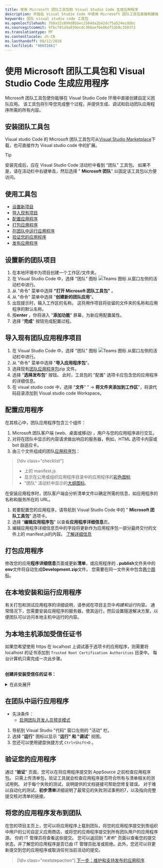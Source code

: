 ```yaml
---
title: 使用 Microsoft 团队工具包和 Visual Studio Code 生成应用程序
description: 开始在 Visual Studio Code 中使用 Microsoft 团队工具包直接构建强大的自定义应用程序
keywords: 团队 visual studio code 工具包
ms.openlocfilehash: 7b8a32c099d85bec2584da2b42dcf5a524ecddbc
ms.sourcegitcommit: 9fbc701a9a039ecdc360aefbe86df52b9c3593f3
ms.translationtype: MT
ms.contentlocale: zh-CN
ms.lasthandoff: 08/12/2020
ms.locfileid: "46651661"
---
```

# <a name="build-apps-with-the-microsoft-teams-toolkit-and-visual-studio-code"></a>使用 Microsoft 团队工具包和 Visual Studio Code 生成应用程序

Microsoft 团队工具包使你能够在 Visual Studio Code 环境中直接创建自定义团队应用。 该工具包将引导您完成整个过程，并提供生成、调试和启动团队应用程序所需的所有内容。

## <a name="installing-the-teams-toolkit"></a>安装团队工具包

Visual studio Code 的 Microsoft 团队工具包可从[Visual Studio Marketplace](https://aka.ms/teams-toolkit)下载，也可直接作为 Visual studio code 中的扩展。

> [!TIP]
> 安装完成后，应在 Visual Studio Code 活动栏中看到 "团队" 工具包。 如果不是，请在活动栏中右键单击，然后选择 " **Microsoft 团队**" 以固定该工具包以方便访问。

## <a name="using-the-toolkit"></a>使用工具包

- [设置新项目](#set-up-a-new-teams-project)
- [导入现有项目](#import-an-existing-teams-app-project)
- [配置应用程序](#configure-your-app)
- [打包应用程序](#package-your-app)
- [在团队中运行应用程序](#run-your-app-in-teams)
- [验证您的应用程序](#validate-your-app)
- [发布应用程序](#publish-your-app-to-teams)

## <a name="set-up-a-new-teams-project"></a>设置新的团队项目

1. 在本地环境中为项目创建一个工作区/文件夹。
1. 在 Visual Studio Code 中，选择 "团队" 图标 ![Teams 图标](../assets/icons/favicon-16x16.png) 从窗口左侧的活动栏中进行。
1. 从 "命令" 菜单中选择 **"打开 Microsoft 团队工具包"** 。
1. 从 "命令" 菜单中选择 "**创建新的团队应用**"。
1. 出现提示时，输入工作区的名称。 这将用作项目将驻留的文件夹的名称和应用程序的默认名称。
1. 按**enter** ，你将进入 "**添加功能**" 屏幕，为新应用配置属性。
1. 选择 "**完成**" 按钮完成配置过程。

## <a name="import-an-existing-teams-app-project"></a>导入现有团队应用程序项目

1. 在 Visual Studio Code 中，选择 "团队" 图标 ![Teams 图标](../assets/icons/favicon-16x16.png) 从窗口左侧的活动栏中进行。
1. 从 "命令" 菜单中选择 "**导入应用程序包**"。
1. 选择现有[团队应用程序包](../concepts/build-and-test/apps-package.md)zip 文件。
1. 选择 "**选择发布包**" 按钮。 此时，工具包的 "配置" 选项卡应包含您的应用程序的详细信息。
1. 在 visual studio code 中，选择 "**文件**" "  ->  **将文件夹添加到工作区**"，将源代码目录添加到 Visual studio code Workspace。

## <a name="configure-your-app"></a>配置应用程序

在其核心中，团队应用程序包含三个组件：

  1. Microsoft 团队客户端 (web、桌面或移动) ，用户与您的应用程序进行交互。
  1. 对将在团队中显示的内容请求做出响应的服务器，例如，HTML 选项卡内容或 bot 自适应卡。
  1. 由三个文件组成的团队[应用程序包](/concepts/build-and-test/apps-package.md)：

  > [!div class="checklist"]
  >
  > - 上的 manifest.js 
  > - 显示在公用或组织应用程序目录中的应用程序的[彩色图标](../resources/schema/manifest-schema.md#icons)
 > - "团队" 活动栏中显示的[大纲图标](../resources/schema/manifest-schema.md#icons)。

在安装应用程序时，团队客户端会分析清单文件以确定所需的信息，如应用程序的名称和服务所在的 URL。

1. 若要配置您的应用程序，请导航到 Visual Studio Code 中的 " **Microsoft 团队工具包**" 选项卡。
1. 选择 "**编辑应用程序包**" 以查看**应用程序详细信息**页。
1. 编辑应用程序详细信息页中的字段将更新作为应用程序包一部分最终交付的文件上的 manifest.js的内容。 [了解详细信息](https://aka.ms/teams-toolkit-manifest)

## <a name="package-your-app"></a>打包应用程序

修改您的应用**程序详细信息**页面或更新**清单**，或应用程序的 **. publish**文件夹中的**env**文件将自动生成**Development.zip**文件。 您需要在同一文件夹中包含[两个图标](../concepts/build-and-test/apps-package.md#icons)。

## <a name="install-and-run-your-app-locally"></a>在本地安装和运行应用程序

有关打包和测试应用程序的详细说明，请参阅在项目主页中*构建和运行*内容。 通常情况下，您需要安装应用程序的服务器，使其运行，然后设置隧道解决方案，以便团队可以访问本地主机中运行的内容。

## <a name="add-a-trusted-certificate-for-localhost"></a>为本地主机添加受信任证书

如果您希望使用 https 在 localhost 上调试基于选项卡的应用程序，则需要将 localhost 的证书添加到 `Trusted Root Certification Authorities` 目录中。 每台计算机只需完成一次此步骤。</br></br>

**创建并安装受信任的证书：**
<details>
  <summary>在此处展开</summary>

* 构建并运行应用程序
  * 按照项目自述文件的 "**生成和运行**" 部分中的 instuctions 操作，以便从提供服务 https://localhost:3000/tab 。通常情况下，这将涉及执行， `npm install` 然后`npm start`
  * https://localhost:3000/tab从 Google Chrome 或 Edge Chromium 导航到。

* 获取 SSL 证书：
  *  () 打开 "Chrome 开发人员工具" 窗口 `ctrl + shift + i`  /  `cmd + option + i` 。
  * 在 `Security` 选项卡上单击
  * 单击 "启用"， `View certificate` 可以选择下载证书，方法是在 OS X 中将其拖放到桌面，或者单击 `Details` Windows 中的选项卡，然后单击`Copy to File…`
  * 将该文件命名为 <*任何内容*> .cer，并将其保存到不需要管理员同意执行写入操作的文件夹中。
  
* 在**Windows**上安装证书
  * 选择 `DER encoded binary X.509 (.CER)` 第一个) 的选项 (并保存它。
  * 双击证书并安装它。
  * 选取`Local Machine`
  * 选定`Place all certificates in the following store`
  * 选取`Trusted Root Certification Authorities`
  * 确认安装
  
* 安装证书**MAC OS X**
  * 在 OS X 上，打开密钥链 Access 实用工具，并 `System` 从左侧的菜单中选择。 单击锁定图标可启用更改。
  * 单击靠近底部的加号按钮以添加新证书，然后选择 `localhost.cer` 您拖到桌面的文件。 `Always Trust`在出现的对话框中单击。
  * 将证书添加到系统密钥链后，双击证书并展开 `Trust` 证书详细信息部分。 `Always Trust`为每个选项选择。

> [!IMPORTANT]
> 如果收到安全证书警告，请导航到 https://localhost:3000/tab 。如果网站仍不受信任，请重新启动您的计算机，并应接受为受信任的本地主机。
</details>

## <a name="run-your-app-in-teams"></a>在团队中运行应用程序
- 先决条件：
  - [启用团队开发人员预览模式](https://aka.ms/teams-toolkit-enable-devpreview)

1. 导航到 Visual Studio "代码" 窗口左侧的 "活动" 栏。
1. 选择 "**运行**" 图标以显示 "**运行" 和 "调试**" 视图。
1. 您还可以使用键盘快捷方式 `Ctrl+Shift+D` 。

## <a name="validate-your-app"></a>验证您的应用程序

通过 "**验证**" 页面，您可以在将应用程序提交到 AppSource 之前检查应用程序包。 只需上传清单包，验证工具就会检查应用程序是否符合所有与清单相关的测试用例。 对于每个失败的测试，说明提供的文档链接可帮助您修复错误。 对于难以自动化的测试，**初步清单**详细说明了最常见的失败测试事例的7，以及指向完整提交核对清单的链接。

## <a name="publish-your-app-to-teams"></a>将您的应用程序发布到团队

在您的项目主页上，您可以将应用程序上载到团队，将您的应用程序提交到贵组织中用户的公司自定义应用商店，或将您的应用程序提交到所有团队用户的应用程序源。 你的 IT 管理员将查看这些提交。 您可以返回到 "*发布*" 页面以查看您的提交状态，并了解您的应用程序是否已由 IT 管理员批准或拒绝。此外，您还可以将更新提交到您的应用程序或取消任何当前活动的提交。

> [!div class="nextstepaction"]
> [下一步：维护和支持发布的应用程序](../concepts/deploy-and-publish/appsource/post-publish/overview.md)
